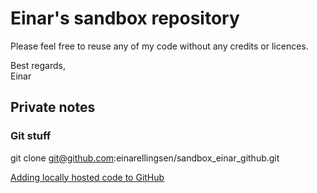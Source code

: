 # Einar's sandbox repository
Please feel free to reuse any of my code without any credits or licences.

Best regards,  
Einar

## Private notes
### Git stuff
git clone git@github.com:einarellingsen/sandbox_einar_github.git  

[Adding locally hosted code to GitHub](https://docs.github.com/en/get-started/importing-your-projects-to-github/importing-source-code-to-github/adding-locally-hosted-code-to-github)
